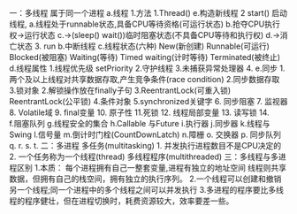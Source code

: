一：多线程 属于同一个进程
    a.线程
        1.方法
            1.Thread() e.构造新线程
            2 start() 启动线程,
                a.线程处于runnable状态,具备CPU等待资格(可运行状态)
                b.抢夺CPU执行权->运行状态
                c.->(sleep() wait())临时阻塞状态(不具备CPU等待和执行权)
                d.->消亡状态
            3. run
    b.中断线程
    c.线程状态(六种)
        New(新创建)
        Runnable(可运行)
        Blocked(被阻塞)
        Waiting(等待)
        Timed waiting(计时等待)
        Terminated(被终止)
    d.线程属性
        1.线程优先级 setPriority
        2.守护线程
        3.未捕获异常处理器
        4.
    e.同步
        1.两个及以上线程对共享数据存取,产生竞争条件(race condition)
        2.同步数据存取
        3.锁对象
            2.解锁操作放在finally子句
            3.ReentrantLock(可重入锁) ReentrantLock(公平锁)
        4.条件对象
        5.synchronized关键字
        6. 同步阻塞 
        7. 监视器
        8. Volatile域
        9. final变量
        10. 原子性
        11.死锁
        12. 线程局部变量
        13. 读写锁
        14.        
    f.阻塞队列
    g.线程安全的集合
    h.Callable 与Future
    i.执行器
    j.同步器
    k.线程与Swing
    l.信号量
    m.倒计时门栓(CountDownLatch)
    n.障栅
    o. 交换器
    p. 同步队列
    q.
    r.
    s.
    t.
二：多进程        多任务(multitasking)
    1. 并发执行进程数目不是CPU决定的
    2. 一个任务称为一个线程(thread)  多线程程序(multithreaded)
三：多线程与多进程区别
    1.本质：
        每个进程拥有自己一整套变量,进程有独立的地址空间
        线程则共享数据，但拥有自己的栈空间，拥有独立的执行序列。
    2.一个线程可以创建和撤销另一个线程;同一个进程中的多个线程之间可以并发执行
    3.多进程的程序要比多线程的程序健壮，但在进程切换时，耗费资源较大，效率要差一些。